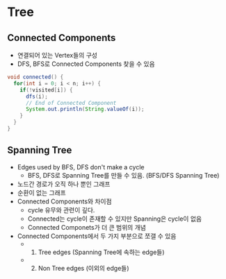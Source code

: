 # Tree

## Connected Components

- 연결되어 있는 Vertex들의 구성
- DFS, BFS로 Connected Components 찾을 수 있음

```java
void connected() {
  for(int i = 0; i < n; i++) {
    if(!visited[i]) {
      dfs(i);
      // End of Connected Component
      System.out.println(String.valueOf(i));
    }
  }
}
```

## Spanning Tree

- Edges used by BFS, DFS don't make a cycle
  - BFS, DFS로 Spanning Tree를 만들 수 있음. (BFS/DFS Spanning Tree)
- 노드간 경로가 오직 하나 뿐인 그래프
- 순환이 없는 그래프
- Connected Components와 차이점
  - cycle 유무와 관련이 깊다.
  - Connected는 cycle이 존재할 수 있지만 Spanning은 cycle이 없음
  - Connected Componets가 더 큰 범위의 개념
- Connected Components에서 두 가지 부분으로 쪼갤 수 있음
  - 1. Tree edges (Spanning Tree에 속하는 edge들)
  - 2. Non Tree edges (이외의 edge들) 